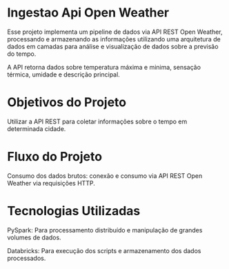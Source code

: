 
# Ingestao Api Open Weather

Esse projeto implementa um pipeline de dados via API REST Open Weather, processando e armazenando as informações utilizando uma arquitetura de dados em camadas para análise e visualização de dados sobre a previsão do tempo.

A API retorna dados sobre temperatura máxima e minima, sensação térmica, umidade e descrição principal.

# Objetivos do Projeto

Utilizar a API REST para coletar informações sobre o tempo em determinada cidade.

# Fluxo do Projeto

Consumo dos dados brutos: conexão e consumo via API REST Open Weather via requisições HTTP.

# Tecnologias Utilizadas

PySpark: Para processamento distribuído e manipulação de grandes volumes de dados.

Databricks: Para execução dos scripts e armazenamento dos dados processados.


